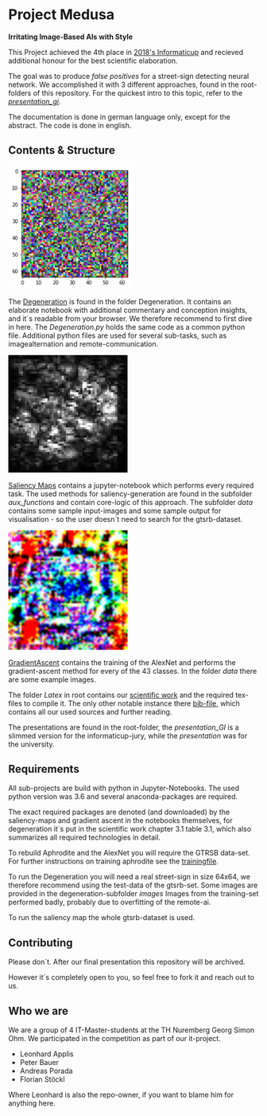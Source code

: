 # Project Medusa
**Irritating Image-Based AIs with Style**

This Project achieved the 4th place in [2018's Informaticup](https://gi.de/informaticup/) and recieved additional honour for the best scientific elaboration. 

The goal was to produce *false positives* for a street-sign detecting neural network. We accomplished it with 3 different approaches, found in the root-folders of this repository. 
For the quickest intro to this topic, refer to the [*presentation_gi*](/presentation_GI).

The documentation is done in german language only, except for the abstract. The code is done in english. 
## Contents & Structure
<img src="/Latex/Images/DegenSamples/BatchDegTiefe1000.png" width=250>

The [Degeneration](/Degeneration/Degeneration.ipynb) is found in the folder Degeneration. 
It contains an elaborate notebook with additional commentary and conception insights, and it`s readable from your browser. We therefore recommend to first dive in here. 
The *Degeneration.py* holds the same code as a common python file. 
Additional python files are used for several sub-tasks, such as imagealternation and remote-communication. 

<img src="/Latex/Images/AnPe/04709_int_grad.png" width=240>

[Saliency Maps](/SaliencyMaps/Saliency-Map-Image-Generation.ipynb) contains a jupyter-notebook which performs every required task. 
The used methods for saliency-generation are found in the subfolder *aux_functions* and contain core-logic of this approach. 
The subfolder *data* contains some sample input-images and some sample output for visualisation - so the user doesn`t need to search for the gtsrb-dataset. 

<img src="/Latex/Images/AnPe/40_kreisverkehr.png" width=240>

[GradientAscent](/GradientAscent/Gradient-Ascent-Image-Generation.ipynb) contains the training of the AlexNet and performs the gradient-ascent method for every of the 43 classes. 
In the folder *data* there are some example images. 

The folder *Latex* in root contains our [scientific work](https://github.com/Twonki/Medusa/blob/master/Latex/Projekt_Medusa.pdf) and the required tex-files to compile it. 
The only other notable instance there [bib-file](/Latex/src.bib), which contains all our used sources and further reading.  

The presentations are found in the root-folder, the *presentation_GI* is a slimmed version for the informaticup-jury, while the *presentation* was for the university. 
## Requirements
All sub-projects are build with python in Jupyter-Notebooks. 
The used python version was 3.6 and several anaconda-packages are required. 

The exact required packages are denoted (and downloaded) by the saliency-maps and gradient ascent in the notebooks themselves, 
for degeneration it`s put in the scientific work chapter 3.1 table 3.1, which also summarizes all required technologies in detail. 

To rebuild Aphrodite and the AlexNet you will require the GTRSB data-set.  
For further instructions on training aphrodite see the [trainingfile](/Degeneration/Training.py).

To run the Degeneration you will need a real street-sign in size 64x64, we therefore recommend using the test-data of the gtsrb-set. 
Some images are provided in the degeneration-subfolder *images*
Images from the training-set performed badly, probably due to overfitting of the remote-ai.  

To run the saliency map the whole gtsrb-dataset is used. 
## Contributing 
Please don`t. After our final presentation this repository will be archived. 

However it`s completely open to you, so feel free to fork it and reach out to us.

## Who we are
We are a group of 4 IT-Master-students at the TH Nuremberg Georg Simon Ohm. We participated in the competition as part of our it-project.

* Leonhard Applis
* Peter Bauer
* Andreas Porada
* Florian Stöckl

Where Leonhard is also the repo-owner, if you want to blame him for anything here. 